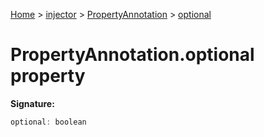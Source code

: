 [Home](./index) &gt; [injector](./injector.md) &gt; [PropertyAnnotation](./injector.propertyannotation.md) &gt; [optional](./injector.propertyannotation.optional.md)

# PropertyAnnotation.optional property


**Signature:**
```javascript
optional: boolean
```
